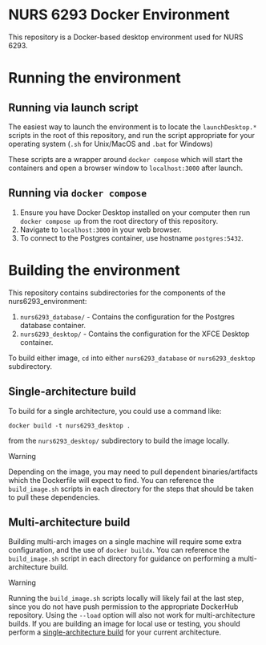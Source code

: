 # NURS 6293 Docker Environment
This repository is a Docker-based desktop environment used for NURS 6293.

# Running the environment

## Running via launch script
The easiest way to launch the environment is to locate the `launchDesktop.*` scripts in the root of this repository, and run the script appropriate for your operating system (`.sh` for Unix/MacOS and `.bat` for Windows)

These scripts are a wrapper around `docker compose` which will start the containers and open a browser window to `localhost:3000` after launch.

## Running via `docker compose`
1. Ensure you have Docker Desktop installed on your computer then run `docker compose up` from the root directory of this repository. 
2. Navigate to `localhost:3000` in your web browser.
3. To connect to the Postgres container, use hostname `postgres:5432`.


# Building the environment

This repository contains subdirectories for the components of the nurs6293_environment:

1. `nurs6293_database/` - Contains the configuration for the Postgres database container.
2. `nurs6293_desktop/` - Contains the configuration for the XFCE Desktop container. 

To build either image, `cd` into either `nurs6293_database` or `nurs6293_desktop` subdirectory.

## Single-architecture build

To build for a single architecture, you could use a command like:
```
docker build -t nurs6293_desktop .
```
from the `nurs6293_desktop/` subdirectory to build the image locally. 

> [!WARNING]
> Depending on the image, you may need to pull dependent binaries/artifacts which the Dockerfile will expect to find. 
> You can reference the `build_image.sh` scripts in each directory for the steps that should be taken to pull these dependencies.

## Multi-architecture build

Building multi-arch images on a single machine will require some extra configuration, and the use of `docker buildx`. You can reference the `build_image.sh` script in each directory for guidance on performing a multi-architecture build.

> [!WARNING]
> Running the `build_image.sh` scripts locally will likely fail at the last step, since you do not have push permission to the appropriate DockerHub repository. Using the `--load` option will also not work for multi-architecture builds. 
> If you are building an image for local use or testing, you should perform a [single-architecture build](#single-architecture-build) for your current architecture.




